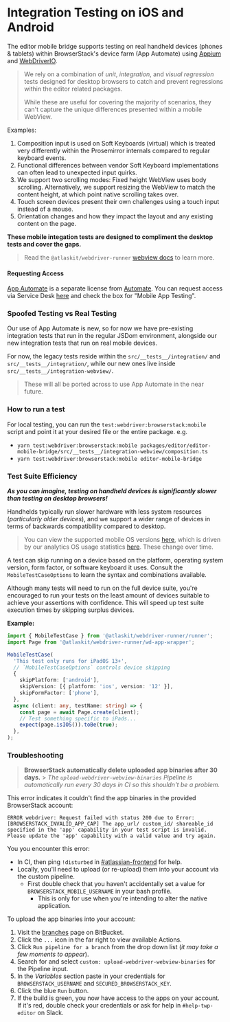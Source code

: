 # Integration Testing on iOS and Android

The editor mobile bridge supports testing on real handheld devices (phones & tablets) within BrowserStack's device farm (App Automate) using [Appium](http://appium.io/docs/en/about-appium/intro/) and [WebDriverIO](https://webdriver.io/docs/gettingstarted.html).

> We rely on a combination of _unit_, _integration_, and _visual regression_ tests designed for desktop browsers to catch and prevent regressions within the editor related packages.
>
> While these are useful for covering the majority of scenarios, they can't capture the unique differences presented within a mobile WebView.

Examples:

1. Composition input is used on Soft Keyboards (virtual) which is treated very differently within the Prosemirror internals compared to regular keyboard events.
1. Functional differences between vendor Soft Keyboard implementations can often lead to unexpected input quirks.
1. We support two scrolling modes: Fixed height WebView uses body scrolling. Alternatively, we support resizing the WebView to match the content height, at which point native scrolling takes over.
1. Touch screen devices present their own challenges using a touch input instead of a mouse.
1. Orientation changes and how they impact the layout and any existing content on the page.

**These mobile integation tests are designed to compliment the desktop tests and cover the gaps.**

> Read the `@atlaskit/webdriver-runner` [webview docs](../../../../../../build/webdriver-runner/utils/mobile/README.md) to learn more.

#### Requesting Access

[App Automate](https://app-automate.browserstack.com/) is a separate license from [Automate](https://automate.browserstack.com/). You can request access via Service Desk [here](https://hello.atlassian.net/servicedesk/customer/portal/2/create/3998) and check the box for "Mobile App Testing".

### Spoofed Testing vs Real Testing

Our use of App Automate is new, so for now we have pre-existing integration tests that run in the regular JSDom environment, alongside our new integration tests that run on real mobile devices.

For now, the legacy tests reside within the `src/__tests__/integration/` and `src/__tests__/integration/`, while our new ones live inside `src/__tests__/integration-webview/`.

> These will all be ported across to use App Automate in the near future.

### How to run a test

For local testing, you can run the `test:webdriver:browserstack:mobile` script and point it at your desired file or the entire package. e.g.

- `yarn test:webdriver:browserstack:mobile packages/editor/editor-mobile-bridge/src/__tests__/integration-webview/composition.ts`
- `yarn test:webdriver:browserstack:mobile editor-mobile-bridge`

### Test Suite Efficiency

**_As you can imagine, testing on handheld devices is significantly slower than testing on desktop browsers!_**

Handhelds typically run slower hardware with less system resources (_particularly older devices_), and we support a wider range of devices in terms of backwards compatibility compared to desktop.

> You can view the supported mobile OS versions [here](https://hello.atlassian.net/wiki/spaces/MOBILEKIT/pages/907164712/Tech+Stack), which is driven by our analytics OS usage statistics [here](https://analytics.amplitude.com/atlassian/dashboard/aiv9477). These change over time.

A test can skip running on a device based on the platform, operating system version, form factor, or software keyboard it uses. Consult the `MobileTestCaseOptions` to learn the syntax and combinations available.

Although many tests will need to run on the full device suite, you're encouraged to run your tests on the least amount of devices suitable to achieve your assertions with confidence. This will speed up test suite execution times by skipping surplus devices.

**Example:**

```typescript
import { MobileTestCase } from '@atlaskit/webdriver-runner/runner';
import Page from '@atlaskit/webdriver-runner/wd-app-wrapper';

MobileTestCase(
  'This test only runs for iPadOS 13+',
  // `MobileTestCaseOptions` controls device skipping
  {
    skipPlatform: ['android'],
    skipVersion: [{ platform: 'ios', version: '12' }],
    skipFormFactor: ['phone'],
  },
  async (client: any, testName: string) => {
    const page = await Page.create(client);
    // Test something specific to iPads...
    expect(page.isIOS()).toBe(true);
  },
);
```

### Troubleshooting

> **BrowserStack automatically delete uploaded app binaries after 30 days.** > _The `upload-webdriver-webview-binaries` Pipeline is automatically run every 30 days in CI so this shouldn't be a problem._

This error indicates it couldn't find the app binaries in the provided BrowserStack account:

```
ERROR webdriver: Request failed with status 200 due to Error:
[BROWSERSTACK_INVALID_APP_CAP] The app_url/ custom_id/ shareable_id specified in the 'app' capability in your test script is invalid.
Please update the 'app' capability with a valid value and try again.
```

You you encounter this error:

- In CI, then ping `!disturbed` in [#atlassian-frontend](https://atlassian.slack.com/archives/CL6HC337Z) for help.
- Locally, you'll need to upload (or re-upload) them into your account via the custom pipeline.
  - First double check that you haven't accidentally set a value for `BROWSERSTACK_MOBILE_USERNAME` in your bash profile.
    - This is only for use when you're intending to alter the native application.

To upload the app binaries into your account:

1. Visit the [branches](https://bitbucket.org/atlassian/atlassian-frontend/branches/) page on BitBucket.
1. Click the `...` icon in the far right to view available Actions.
1. Click `Run pipeline for a branch` from the drop down list (_it may take a few moments to appear_).
1. Search for and select `custom: upload-webdriver-webview-binaries` for the Pipeline input.
1. In the _Variables_ section paste in your credentials for `BROWSERSTACK_USERNAME` and `SECURED_BROWSERSTACK_KEY`.
1. Click the blue `Run` button.
1. If the build is green, you now have access to the apps on your account. If it's red, double check your credentials or ask for help in `#help-twp-editor` on Slack.
